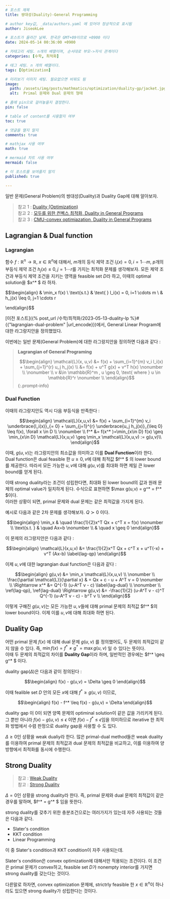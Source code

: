 ```yaml
---
# 포스트 제목
title: 쌍대성(Duality)-General Programming

# author key값, _data/authors.yaml 에 있어야 정상적으로 표시됨
author: JiseokLee

# 포스트가 올라간 날짜. 한국은 GMT+09이므로 +0900 이다
date: 2024-05-14 00:36:00 +0900 

# 카테고리 세팅. n개의 배열이며, 순서대로 부모->자식 관계이다
categories: [수학, 최적화]

# 태그 세팅. n 개의 배열이다.
tags: [Optimization]

# 미리보기 이미지 세팅. 필요없으면 비워도 됨
image:
  path: /assets/img/posts/mathmatics/optimization/duality-gp/jacket.jpg
  alt:  Primal 문제와 Dual 문제의 형태

# 홈에 pin으로 걸어놓을지 결정한다.
pin: false

# table of content를 사용할지 여부
toc: true

# 댓글을 열지 말지
comments: true

# mathjax 사용 여부
math: true

# mermaid 차트 사용 여부
mermaid: false

# 이 포스트를 보여줄지 말지
published: true

---
```


일반 문제(General Problem)의 쌍대성(Duality)과 Duality Gap에 대해 알아보자.

> 참고 1 : [Duality (Optimization)](https://en.wikipedia.org/wiki/Duality_(optimization))   
> 참고 2 : [모두를 위한 컨벡스 최적화, Duality in General Programs](https://convex-optimization-for-all.github.io/contents/chapter11/)   
> 참고 3 : [CMU-convex optimiazation, Duality in General Programs](https://www.stat.cmu.edu/~ryantibs/convexopt/lectures/dual-gen.pdf)  

## Lagrangian & Dual function

### Lagrangian

함수 $f: \mathbb{R}^n \rightarrow \mathbb{R}$, $x \in \mathbb{R}^n$에 대해서, $m$개의 등식 제약 조건 $l_i(x)=0, i=1 \cdots m$, $p$개의 부등식 제약 조건 $h_j(x) \leq 0, j=1 \cdots r$를 가지는 최적화 문제를 생각해보자. 
모든 제약 조건과 부등식 제약 조건을 지키는 영역을 feasible set $D$라 하고, 이때의 optimal solution을 $x^* $ 라 하자.

$$\begin{align}
& \min_x f(x) \\
\text{s.t.} & \text{ } l_i(x) = 0, i=1 \cdots m \\
& h_j(x) \leq 0, j=1 \cdots r

\end{align}$$

[이전 포스트]({% post_url /수학/최적화/2023-05-13-duality-lp %}#{{"lagrangian-dual-problem" |url_encode}})에서, General Linear Program에 대한 라그랑지안을 정의했었다. 

이번에는 일반 문제(General Problem)에 대한 라그랑지안을 정의하면 다음과 같다 : 

> **Lagrangian of General Programing**
> 
> $$\begin{align}
> \mathcal{L}(x, u,v) &= f(x) + \sum_{i=1}^{m} v_i l_i(x) + \sum_{j=1}^{r} u_j h_j(x) \\
> &= f(x) + u^T g(x) + v^T h(x) \nonumber \\
> \nonumber \\
> v &\in \mathbb{R}^m , u \geq 0, \text{ where } u \in \mathbb{R}^r \nonumber \\
> \end{align}$$
{:.prompt-info}

### Dual Function

이때의 라그랑지안도 역시 다음 부등식을 만족한다 : 

$$\begin{align}
\mathcal{L}(x,u,v) &=  f(x) + \sum_{i=1}^{m} v_i \underbrace{l_i(x)}_{= 0} + \sum_{j=1}^{r} \underbrace{u_j h_j(x)}_{\leq 0}  \leq f(x), \forall x \in D \\
\nonumber \\
f^* &= f(x^* )=\min_{x\in D} f(x) \geq \min_{x\in D} \mathcal{L}(x,u,v) \geq \min_x \mathcal{L}(x,u,v) := g(u,v)\\
\end{align}$$

이때, $g(u,v)$는 라그랑지안의 최소값을 의미하고 이를 **Dual Function**이라 한다.  
Dual function은 dual feasible 한 $u \geq 0, v$에 대해 최적값 $f^* $ 의 lower bound를 제공한다. 따라서 모든 가능한 $u,v$에 대해 $g(u,v)$를 최대화 하면 제일 큰 lower bound를 얻게 된다.

이때 strong duality라는 조건이 성립한다면, 최대화 된 lower bound의 값과 원래 문제의 optimal value가 일치하게 된다. 수식으로 표현하면 $\max g(u,v) = g^* = f^* $이다.  
이러한 상황이 되면, primal 문제와 dual 문제는 같은 최적값을 가지게 된다.

예시로 다음과 같은 2차 문제를 생각해보자. $Q \succ 0$ 이다.

$$\begin{align}
\min_x & \quad \frac{1}{2}x^T Qx + c^T x = f(x) \nonumber \\
\text{s.t. } & \quad Ax=b \nonumber \\
& \quad x \geq 0
\end{align}$$

이 문제의 라그랑지안은 다음과 같다 : 

$$\begin{align}
\mathcal{L}(x,u,v) &= \frac{1}{2}x^T Qx + c^T x + u^T(-x) + v^T (Ax-b) \label{lag-qp}
\end{align}$$

이제 $u,v$에 대한 lagrangian dual function은 다음과 같다 : 

$$\begin{align}
g(u,v) &= \min_x \mathcal{L}(x,u,v) \\
\nonumber \\
\frac{\partial \mathcal{L}}{\partial x} & = Qx + c - u + A^T v = 0 \nonumber \\
\Rightarrow x^* &= Q^{-1} (u-A^T v - c) \label{lag-dual} \\
\nonumber \\
\ref{lag-qp}, \ref{lag-dual} \Rightarrow g(u,v) &= -\frac{1}{2} (u-A^T v - c)^T Q^{-1} (u-A^T v - c) - b^T v \\
\end{align}$$

이렇게 구해진 $g(u,v)$는 모든 가능한 $u,v$들에 대해 primal 문제의 최적값 $f^* $의 lower bound이다. 이제 이를 $u,v$에 대해 최대화 하면 된다.

## Duality Gap

어떤 primal 문제 $f(x)$ 에 대해 dual 문제 $g(u,v)$ 를 정의했어도, 두 문제의 최적값이 같지 않을 수 있다. 즉, $\min f(x) = f^* \neq g^* = \max g(u,v)$ 일 수 있다는 뜻이다.  
이때 두 문제의 최적값의 차이를 **Duality Gap**이라 하며, 일반적인 경우에는 $f^* \geq g^* $ 이다.

duality gap($\Delta$)은 다음과 같이 정의된다 :

$$\begin{align}
f(x) - g(u,v) = \Delta \geq 0
\end{align}$$

이때 fealible set $D$ 안의 모든 $x$에 대해 $f^* \geq g(u,v)$ 이므로,

$$\begin{align}
f(x) - f^* \leq f(x) - g(u,v) = \Delta
\end{align}$$

duality gap 이 0이 되면 양쪽 문제의 optiminal solution이 같은 값을 가리키게 된다. 그 뿐만 아니라 $f(x)- g(u,v) \leq \epsilon$ 이면 $f(x) - f^* \leq \epsilon$임을 의미하므로 iterative 한 최적화 방법에서 수렴 판정으로 duality gap을 사용할 수 도 있다.

$\Delta \geq 0$인 상황을 weak dualiy라 한다. 많은 primal-dual method들은 weak duality를 이용하여 primal 문제의 최적값과 dual 문제의 최적값을 비교하고, 이를 이용하여 양 방향에서 최적화를 동시에 수행한다.


## Strong Duality
> 참고 : [Weak Duality](https://en.wikipedia.org/wiki/Weak_duality)  
> 참고 : [Strong Duality](https://en.wikipedia.org/wiki/Strong_duality)  

$\Delta = 0$인 상황을 strong duality라 한다. 즉, primal 문제와 dual 문제의 최적값이 같은 경우를 말하며, $f^* = g^* $ 임을 뜻한다. 

strong duality를 갖추기 위한 충분조건으로는 여러가지가 있는데 자주 사용되는 것들은 다음과 같다.

- Slater's condition
- KKT condition
- Linear Programming

이 중 Slater's condition과 KKT condition이 자주 사용되는데. 

Slater's condition은 convex optimization에 대해서만 적용되는 조건이다. 이 조건은 primal 문제가 convex하고, feasible set $D$가 nonempty interior를 가지면 strong duality를 갖는다는 것이다.

다른말로 하자면, convex optimization 문제에, strictrly feasible 한 $x\in \mathbb{R}^n$이 하나라도 있으면 strong duality가 성립한다는 것이다. 
